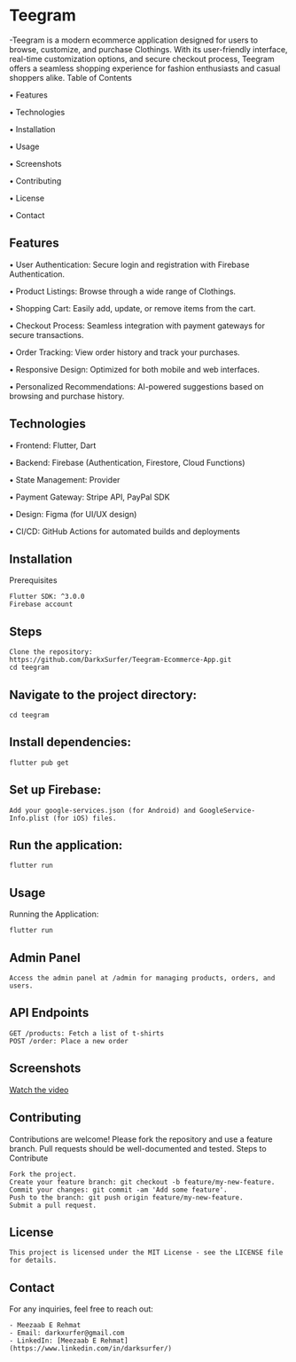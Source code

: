 # Teegram

-Teegram is a modern ecommerce application designed for users to browse, customize, and purchase Clothings. With its user-friendly interface, real-time customization options, and secure checkout process, Teegram offers a seamless shopping experience for fashion enthusiasts and casual shoppers alike.
Table of Contents

• Features

• Technologies

• Installation

• Usage

• Screenshots

• Contributing

• License

• Contact

## Features

• User Authentication: Secure login and registration with Firebase Authentication.

• Product Listings: Browse through a wide range of Clothings.

• Shopping Cart: Easily add, update, or remove items from the cart.

• Checkout Process: Seamless integration with payment gateways for secure transactions.

• Order Tracking: View order history and track your purchases.

• Responsive Design: Optimized for both mobile and web interfaces.

• Personalized Recommendations: AI-powered suggestions based on browsing and purchase history.

## Technologies

• Frontend: Flutter, Dart

• Backend: Firebase (Authentication, Firestore, Cloud Functions)

• State Management: Provider

• Payment Gateway: Stripe API, PayPal SDK

• Design: Figma (for UI/UX design)

• CI/CD: GitHub Actions for automated builds and deployments

## Installation
Prerequisites

    Flutter SDK: ^3.0.0
    Firebase account

## Steps

    Clone the repository:
    https://github.com/DarkxSurfer/Teegram-Ecommerce-App.git
    cd teegram

## Navigate to the project directory:

    cd teegram
    

## Install dependencies:


    flutter pub get

## Set up Firebase:

    Add your google-services.json (for Android) and GoogleService-Info.plist (for iOS) files.

## Run the application:

    flutter run

## Usage
Running the Application:

    flutter run

## Admin Panel

    Access the admin panel at /admin for managing products, orders, and users.

## API Endpoints

    GET /products: Fetch a list of t-shirts
    POST /order: Place a new order

## Screenshots
[Watch the video](https://github.com/DarkxSurfer/Teegram-Ecommerce-App/raw/video.mp4)


## Contributing

Contributions are welcome! Please fork the repository and use a feature branch. Pull requests should be well-documented and tested.
Steps to Contribute

    Fork the project.
    Create your feature branch: git checkout -b feature/my-new-feature.
    Commit your changes: git commit -am 'Add some feature'.
    Push to the branch: git push origin feature/my-new-feature.
    Submit a pull request.

## License

    This project is licensed under the MIT License - see the LICENSE file for details.
## Contact
For any inquiries, feel free to reach out:

    - Meezaab E Rehmat
    - Email: darkxurfer@gmail.com
    - LinkedIn: [Meezaab E Rehmat](https://www.linkedin.com/in/darksurfer/)
